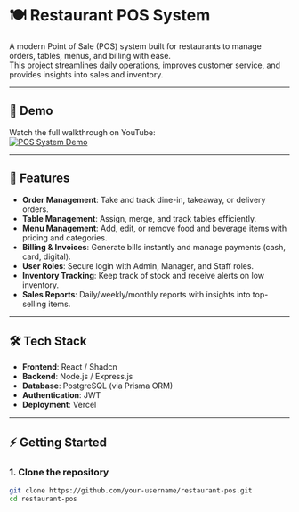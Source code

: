 # 🍽️ Restaurant POS System

A modern Point of Sale (POS) system built for restaurants to manage orders, tables, menus, and billing with ease.  
This project streamlines daily operations, improves customer service, and provides insights into sales and inventory.

---

## 🎥 Demo

Watch the full walkthrough on YouTube:  
[![POS System Demo](https://img.youtube.com/vi/ZX6cXKIrowo/0.jpg)](https://www.youtube.com/watch?v=ZX6cXKIrowo)

---

## 🚀 Features

- **Order Management**: Take and track dine-in, takeaway, or delivery orders.  
- **Table Management**: Assign, merge, and track tables efficiently.  
- **Menu Management**: Add, edit, or remove food and beverage items with pricing and categories.  
- **Billing & Invoices**: Generate bills instantly and manage payments (cash, card, digital).  
- **User Roles**: Secure login with Admin, Manager, and Staff roles.  
- **Inventory Tracking**: Keep track of stock and receive alerts on low inventory.  
- **Sales Reports**: Daily/weekly/monthly reports with insights into top-selling items.  

---

## 🛠️ Tech Stack

- **Frontend**: React / Shadcn
- **Backend**: Node.js / Express.js  
- **Database**: PostgreSQL (via Prisma ORM)  
- **Authentication**: JWT  
- **Deployment**: Vercel 

---

## ⚡ Getting Started

### 1. Clone the repository
```bash
git clone https://github.com/your-username/restaurant-pos.git
cd restaurant-pos
